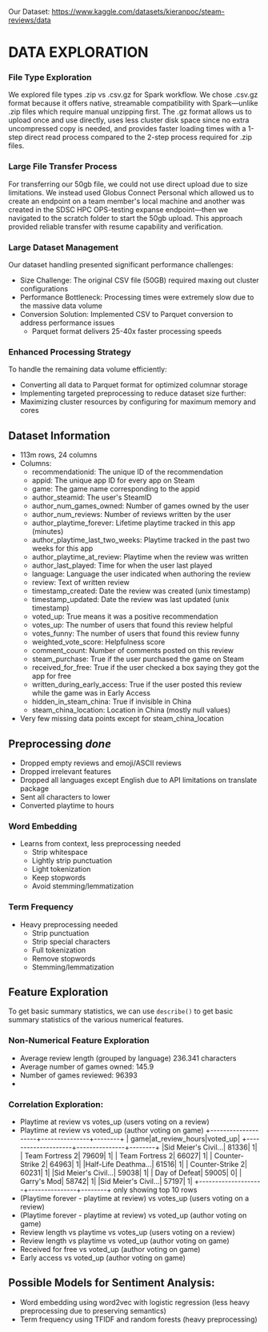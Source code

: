 Our Dataset: https://www.kaggle.com/datasets/kieranpoc/steam-reviews/data

# DATA EXPLORATION

### File Type Exploration

We explored file types .zip vs .csv.gz for Spark workflow. We chose .csv.gz format because it offers native, streamable compatibility with Spark—unlike .zip files which require manual unzipping first. The .gz format allows us to upload once and use directly, uses less cluster disk space since no extra uncompressed copy is needed, and provides faster loading times with a 1-step direct read process compared to the 2-step process required for .zip files.

### Large File Transfer Process

For transferring our 50gb file, we could not use direct upload due to size limitations. We instead used Globus Connect Personal which allowed us to create an endpoint on a team member's local machine and another was created in the SDSC HPC OPS-testing expanse endpoint—then we navigated to the scratch folder to start the 50gb upload. This approach provided reliable transfer with resume capability and verification.

### Large Dataset Management

Our dataset handling presented significant performance challenges:

- Size Challenge: The original CSV file (50GB) required maxing out cluster configurations
- Performance Bottleneck: Processing times were extremely slow due to the massive data volume
- Conversion Solution: Implemented CSV to Parquet conversion to address performance issues
  - Parquet format delivers 25-40x faster processing speeds

### Enhanced Processing Strategy
To handle the remaining data volume efficiently:

- Converting all data to Parquet format for optimized columnar storage
- Implementing targeted preprocessing to reduce dataset size further:
- Maximizing cluster resources by configuring for maximum memory and cores

## Dataset Information
- 113m rows, 24 columns
- Columns:
  - recommendationid: The unique ID of the recommendation
  - appid: The unique app ID for every app on Steam
  - game: The game name corresponding to the appid
  - author_steamid: The user's SteamID
  - author_num_games_owned: Number of games owned by the user
  - author_num_reviews: Number of reviews written by the user
  - author_playtime_forever: Lifetime playtime tracked in this app (minutes)
  - author_playtime_last_two_weeks: Playtime tracked in the past two weeks for this app
  - author_playtime_at_review: Playtime when the review was written
  - author_last_played: Time for when the user last played
  - language: Language the user indicated when authoring the review
  - review: Text of written review
  - timestamp_created: Date the review was created (unix timestamp)
  - timestamp_updated: Date the review was last updated (unix timestamp)
  - voted_up: True means it was a positive recommendation
  - votes_up: The number of users that found this review helpful
  - votes_funny: The number of users that found this review funny
  - weighted_vote_score: Helpfulness score
  - comment_count: Number of comments posted on this review
  - steam_purchase: True if the user purchased the game on Steam
  - received_for_free: True if the user checked a box saying they got the app for free
  - written_during_early_access: True if the user posted this review while the game was in Early Access
  - hidden_in_steam_china: True if invisible in China
  - steam_china_location: Location in China (mostly null values)
- Very few missing data points except for steam_china_location

## **Preprocessing** *done*
- Dropped empty reviews and emoji/ASCII reviews
- Dropped irrelevant features
- Dropped all languages except English due to API limitations on translate package
- Sent all characters to lower
- Converted playtime to hours

### Word Embedding
- Learns from context, less preprocessing needed
  - Strip whitespace
  - Lightly strip punctuation
  - Light tokenization
  - Keep stopwords
  - Avoid stemming/lemmatization
    
### Term Frequency
- Heavy preprocessing needed
  - Strip punctuation
  - Strip special characters
  - Full tokenization
  - Remove stopwords
  - Stemming/lemmatization
    
## **Feature Exploration**

To get basic summary statistics, we can use `describe()` to get basic summary statistics of the various numerical features. 

### Non-Numerical Feature Exploration

- Average review length (grouped by language) 236.341 characters
- Average number of games owned: 145.9
- Number of games reviewed: 96393
- 
  
### Correlation Exploration:
- Playtime at review vs votes_up (users voting on a review)
- Playtime at review vs voted_up (author voting on game)
+--------------------+---------------+--------+
|                game|at_review_hours|voted_up|
+--------------------+---------------+--------+
|Sid Meier's Civil...|          81336|       1|
|     Team Fortress 2|          79609|       1|
|     Team Fortress 2|          66027|       1|
|    Counter-Strike 2|          64963|       1|
|Half-Life Deathma...|          61516|       1|
|    Counter-Strike 2|          60231|       1|
|Sid Meier's Civil...|          59038|       1|
|       Day of Defeat|          59005|       0|
|         Garry's Mod|          58742|       1|
|Sid Meier's Civil...|          57197|       1|
+--------------------+---------------+--------+
only showing top 10 rows
- (Playtime forever - playtime at review) vs votes_up (users voting on a review)
- (Playtime forever - playtime at review) vs voted_up (author voting on game)
- Review length vs playtime vs votes_up (users voting on a review)
- Review length vs playtime vs voted_up (author voting on game)
- Received for free vs voted_up (author voting on game)
- Early access vs voted_up (author voting on game)

## **Possible Models for Sentiment Analysis:**
- Word embedding using word2vec with logistic regression (less heavy preprocessing due to preserving semantics)
- Term frequency using TFIDF and random forests (heavy preprocessing)
